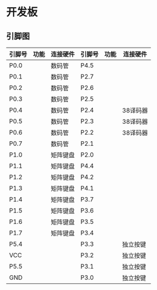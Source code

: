 # 开发板

## 引脚图

| 引脚号 | 功能 | 连接硬件 | 引脚号 | 功能 | 连接硬件 |
| ------ | ---- | -------- | ------ | ---- | -------- |
| P0.0   |      | 数码管   | P4.5   |      |          |
| P0.1   |      | 数码管   | P2.7   |      |          |
| P0.2   |      | 数码管   | P2.6   |      |          |
| P0.3   |      | 数码管   | P2.5   |      |          |
| P0.4   |      | 数码管   | P2.4   |      | 38译码器 |
| P0.5   |      | 数码管   | P2.3   |      | 38译码器 |
| P0.6   |      | 数码管   | P2.2   |      | 38译码器 |
| P0.7   |      | 数码管   | P2.1   |      |          |
| P1.0   |      | 矩阵键盘 | P2.0   |      |          |
| P1.1   |      | 矩阵键盘 | P4.4   |      |          |
| P1.2   |      | 矩阵键盘 | P4.2   |      |          |
| P1.3   |      | 矩阵键盘 | P4.1   |      |          |
| P1.4   |      | 矩阵键盘 | P3.7   |      |          |
| P1.5   |      | 矩阵键盘 | P3.6   |      |          |
| P1.6   |      | 矩阵键盘 | P3.5   |      |          |
| P1.7   |      | 矩阵键盘 | P3.4   |      |          |
| P5.4   |      |          | P3.3   |      | 独立按键 |
| VCC    |      |          | P3.2   |      | 独立按键 |
| P5.5   |      |          | P3.1   |      | 独立按键 |
| GND    |      |          | P3.0   |      | 独立按键 |

